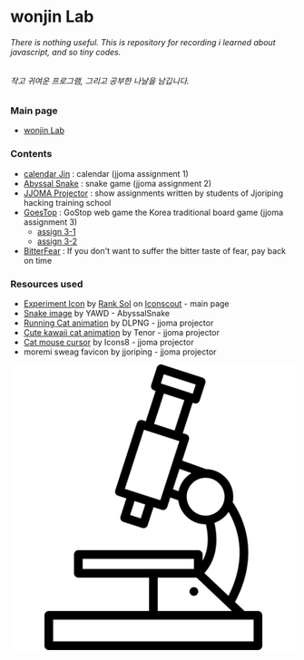 # wonjin Lab



###### There is nothing useful. This is repository for recording i learned about javascript, and so tiny codes.
###### 작고 귀여운 프로그램, 그리고 공부한 나날을 남깁니다.

### Main page
* [wonjin Lab](https://lab.wonj.in)

### Contents
* [calendar Jin](https://lab.wonj.in/CalendarJin/) : calendar (jjoma assignment 1)
* [Abyssal Snake](https://lab.wonj.in/AbyssalSnake/) : snake game (jjoma assignment 2)
* [JJOMA Projector](https://lab.wonj.in/JjomaProjector/) : show assignments written by students of Jjoriping hacking training school
* [GoesTop](https://lab.wonj.in/GoesTop/) : GoStop web game the Korea traditional board game (jjoma assignment 3)
	* [assign 3-1](https://lab.wonj.in/GoesTop/assign01)
	* [assign 3-2](https://lab.wonj.in/GoesTop/assign02)
* [BitterFear](https://lab.wonj.in/BitterFear/) : If you don't want to suffer the bitter taste of fear, pay back on time

### Resources used
* [Experiment Icon](https://iconscout.com/icons/experiment) by [Rank Sol](https://iconscout.com/contributors/promotion-king) on [Iconscout](https://iconscout.com) - main page
* [Snake image](https://i.ya-webdesign.com/images/lizard-svg-black-and-white-3.png) by YAWD - AbyssalSnake
* [Running Cat animation](https://dlpng.com/png/1493191) by DLPNG - jjoma projector
* [Cute kawaii cat animation](https://tenor.com/view/cute-kawaii-kitty-cat-transparent-gif-5588862) by Tenor - jjoma projector
* [Cat mouse cursor](https://icons8.com/icon/121407/cat) by Icons8  - jjoma projector
* moremi sweag favicon by jjoriping - jjoma projector

![logo](./res/logo.png)
